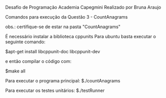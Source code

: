 Desafio de Programação Academia Capegmini
Realizado por Bruna Araujo

Comandos para execução da Questão 3 - CountAnagrams

obs.: certifique-se de estar na pasta "CountAnagrams"

É necessário instalar a biblioteca cppunits
Para ubuntu basta executar o seguinte comando:

$apt-get install libcppunit-doc libcppunit-dev

e então compilar o código com:

$make all

Para executar o programa principal:
$./countAnagrams

Para executar os testes unitários:
$./testRunner
